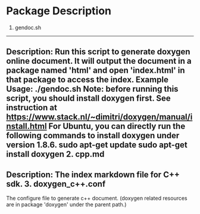 Package Description
====================
1. gendoc.sh
--------------
Description: Run this script to generate doxygen online document.
It will output the document in a package named 'html' and open 'index.html' in that package to access the index.
Example Usage: ./gendoc.sh
Note: before running this script, you should install doxygen first.
See instruction at https://www.stack.nl/~dimitri/doxygen/manual/install.html
For Ubuntu, you can directly run the following commands to install doxygen under version 1.8.6.
    sudo apt-get update
    sudo apt-get install doxygen
2. cpp.md
--------------
Description: The index markdown file for C++ sdk.
3. doxygen_c++.conf
--------------
The configure file to generate c++ document.
(doxygen related resources are in package 'doxygen' under the parent path.)
